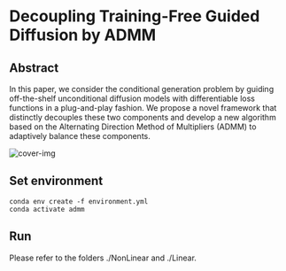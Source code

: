 
# Decoupling Training-Free Guided Diffusion by ADMM
  

## Abstract
In this paper, we consider the conditional generation problem by guiding off-the-shelf unconditional diffusion models with differentiable loss functions in a plug-and-play fashion. We propose a novel framework that distinctly decouples these two components and develop a new algorithm based on the Alternating Direction Method of Multipliers (ADMM) to adaptively balance these components. 

![cover-img](./_assets_/teanser.png)

## Set environment
```
conda env create -f environment.yml
conda activate admm
```
## Run
Please refer to the folders ./NonLinear and ./Linear.